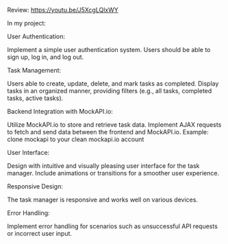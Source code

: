 Review:
https://youtu.be/J5XcgLQlxWY

In my project:

User Authentication:

Implement a simple user authentication system. Users should be able to sign up, log in, and log out.

Task Management:

Users able to create, update, delete, and mark tasks as completed.
Display tasks in an organized manner, providing filters (e.g., all tasks, completed tasks, active tasks).

Backend Integration with MockAPI.io:

Utilize MockAPI.io to store and retrieve task data.
Implement AJAX requests to fetch and send data between the frontend and MockAPI.io.
Example: clone mockapi to your clean mockapi.io account

User Interface:

Design with intuitive and visually pleasing user interface for the task manager.
Include animations or transitions for a smoother user experience.

Responsive Design:

The task manager is responsive and works well on various devices.

Error Handling:

Implement error handling for scenarios such as unsuccessful API requests or incorrect user input.
